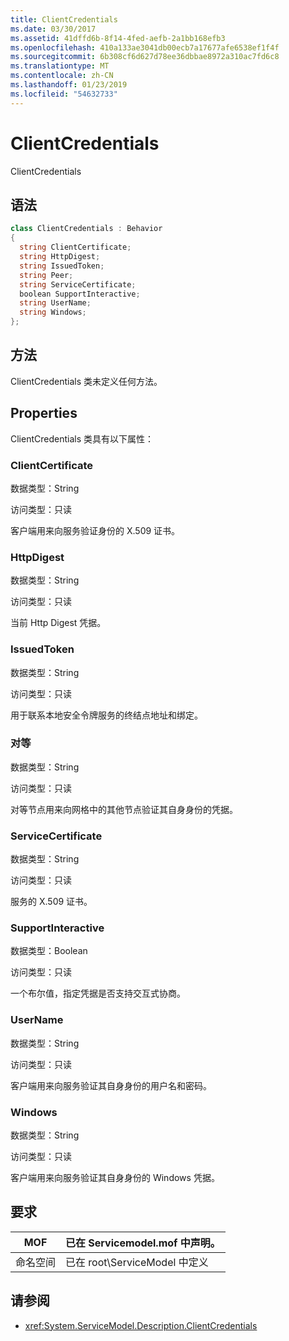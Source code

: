 ```yaml
---
title: ClientCredentials
ms.date: 03/30/2017
ms.assetid: 41dffd6b-8f14-4fed-aefb-2a1bb168efb3
ms.openlocfilehash: 410a133ae3041db00ecb7a17677afe6538ef1f4f
ms.sourcegitcommit: 6b308cf6d627d78ee36dbbae8972a310ac7fd6c8
ms.translationtype: MT
ms.contentlocale: zh-CN
ms.lasthandoff: 01/23/2019
ms.locfileid: "54632733"
---
```

# <a name="clientcredentials"></a>ClientCredentials
ClientCredentials  
  
## <a name="syntax"></a>语法  
  
```csharp
class ClientCredentials : Behavior  
{  
  string ClientCertificate;  
  string HttpDigest;  
  string IssuedToken;  
  string Peer;  
  string ServiceCertificate;  
  boolean SupportInteractive;  
  string UserName;  
  string Windows;  
};  
```  
  
## <a name="methods"></a>方法  
 ClientCredentials 类未定义任何方法。  
  
## <a name="properties"></a>Properties  
 ClientCredentials 类具有以下属性：  
  
### <a name="clientcertificate"></a>ClientCertificate  
 数据类型：String  
  
 访问类型：只读  
  
 客户端用来向服务验证身份的 X.509 证书。  
  
### <a name="httpdigest"></a>HttpDigest  
 数据类型：String  
  
 访问类型：只读  
  
 当前 Http Digest 凭据。  
  
### <a name="issuedtoken"></a>IssuedToken  
 数据类型：String  
  
 访问类型：只读  
  
 用于联系本地安全令牌服务的终结点地址和绑定。  
  
### <a name="peer"></a>对等  
 数据类型：String  
  
 访问类型：只读  
  
 对等节点用来向网格中的其他节点验证其自身身份的凭据。  
  
### <a name="servicecertificate"></a>ServiceCertificate  
 数据类型：String  
  
 访问类型：只读  
  
 服务的 X.509 证书。  
  
### <a name="supportinteractive"></a>SupportInteractive  
 数据类型：Boolean  
  
 访问类型：只读  
  
 一个布尔值，指定凭据是否支持交互式协商。  
  
### <a name="username"></a>UserName  
 数据类型：String  
  
 访问类型：只读  
  
 客户端用来向服务验证其自身身份的用户名和密码。  
  
### <a name="windows"></a>Windows  
 数据类型：String  
  
 访问类型：只读  
  
 客户端用来向服务验证其自身身份的 Windows 凭据。  
  
## <a name="requirements"></a>要求  
  
|MOF|已在 Servicemodel.mof 中声明。|  
|---------|-----------------------------------|  
|命名空间|已在 root\ServiceModel 中定义|  
  
## <a name="see-also"></a>请参阅
- <xref:System.ServiceModel.Description.ClientCredentials>
